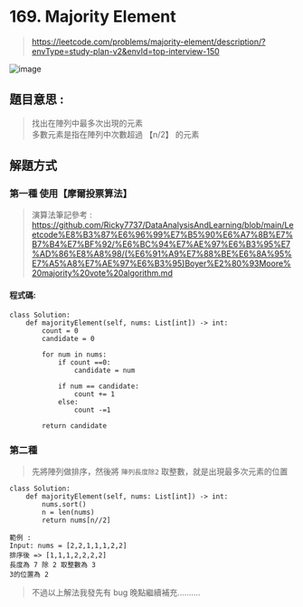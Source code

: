# 169. Majority Element
> https://leetcode.com/problems/majority-element/description/?envType=study-plan-v2&envId=top-interview-150

![image](https://github.com/Ricky7737/DataAnalysisAndLearning/assets/58324475/ea0d6627-0f39-4506-876c-244d45f60b46)

## 題目意思 :
> 找出在陣列中最多次出現的元素  
> 多數元素是指在陣列中次數超過 【n/2】 的元素

## 解題方式
### 第一種 使用【摩爾投票算法】
> 演算法筆記參考 : https://github.com/Ricky7737/DataAnalysisAndLearning/blob/main/Leetcode%E8%B3%87%E6%96%99%E7%B5%90%E6%A7%8B%E7%B7%B4%E7%BF%92/%E6%BC%94%E7%AE%97%E6%B3%95%E7%AD%86%E8%A8%98/(%E6%91%A9%E7%88%BE%E6%8A%95%E7%A5%A8%E7%AE%97%E6%B3%95)Boyer%E2%80%93Moore%20majority%20vote%20algorithm.md

#### 程式碼:
```
class Solution:
    def majorityElement(self, nums: List[int]) -> int:
        count = 0
        candidate = 0

        for num in nums:
            if count ==0:
                candidate = num
            
            if num == candidate:
                count += 1
            else:
                count -=1
            
        return candidate
```

### 第二種
> 先將陣列做排序，然後將 ```陣列長度除2``` 取整數，就是出現最多次元素的位置

```
class Solution:
    def majorityElement(self, nums: List[int]) -> int:
        nums.sort()
        n = len(nums)
        return nums[n//2]

範例 :
Input: nums = [2,2,1,1,1,2,2]
排序後 => [1,1,1,2,2,2,2]
長度為 7 除 2 取整數為 3
3的位置為 2
```

> 不過以上解法我發先有 bug
> 晚點繼續補充..........
